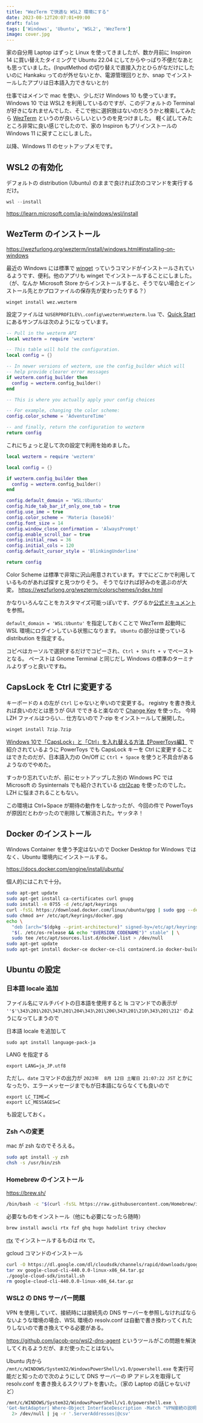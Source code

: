 ```yaml
---
title: "WezTerm で快適な WSL2 環境にする"
date: 2023-08-12T20:07:01+09:00
draft: false
tags: ['Windows', 'Ubuntu', 'WSL2', 'WezTerm']
image: cover.jpg
---
```


家の自分用 Laptop はずっと Linux を使ってきましたが、数か月前に Inspiron 14 に買い替えたタイミングで Ubuntu 22.04 にしてからやっぱり不便だなあとも思っていました。(InputMethod の切り替えで直接入力とひらがなだけにしたいのに Hankaku ってのが外せないとか、電源管理回りとか、snap でインストールしたアプリは日本語入力できないとか)

仕事ではメインで mac を使い、少しだけ Windows 10 も使っています。
Windows 10 では WSL2 を利用しているのですが、このデフォルトの Terminal が好きになれませんでした、そこで他に選択肢はないのだろうかと検索してみたら [WezTerm](https://wezfurlong.org/wezterm/) というのが良いらしいというのを見つけました。
軽く試してみたところ非常に良い感じでしたので、家の Inspiron もプリインストールの Windows 11 に戻すことにしました。

以降、Windows 11 のセットアップメモです。

## WSL2 の有効化

デフォルトの distribution (Ubuntu) のままで良ければ次のコマンドを実行するだけ。

```powershell
wsl --install
```

https://learn.microsoft.com/ja-jp/windows/wsl/install

## WezTerm のインストール

https://wezfurlong.org/wezterm/install/windows.html#installing-on-windows

最近の Windows には標準で [winget](https://learn.microsoft.com/ja-jp/windows/package-manager/winget/) っていうコマンドがインストールされているようです、便利。他のアプリも winget でインストールすることにしました。（が、なんか Microsoft Store からインストールすると、そうでない場合とインストール先とかプロファイルの保存先が変わったりする？）

```powershellmd
winget install wez.wezterm
```

設定ファイルは `%USERPROFILE%\.config\wezterm\wezterm.lua` で、[Quick Start](https://wezfurlong.org/wezterm/config/files.html) にあるサンプルは次のようになっています。

```lua
-- Pull in the wezterm API
local wezterm = require 'wezterm'

-- This table will hold the configuration.
local config = {}

-- In newer versions of wezterm, use the config_builder which will
-- help provide clearer error messages
if wezterm.config_builder then
  config = wezterm.config_builder()
end

-- This is where you actually apply your config choices

-- For example, changing the color scheme:
config.color_scheme = 'AdventureTime'

-- and finally, return the configuration to wezterm
return config
```

これにちょっと足して次の設定で利用を始めました。

```lua
local wezterm = require 'wezterm'

local config = {}

if wezterm.config_builder then
  config = wezterm.config_builder()
end

config.default_domain = 'WSL:Ubuntu'
config.hide_tab_bar_if_only_one_tab = true
config.use_ime = true
config.color_scheme = 'Materia (base16)'
config.font_size = 14
config.window_close_confirmation = 'AlwaysPrompt'
config.enable_scroll_bar = true
config.initial_rows = 36
config.initial_cols = 120
config.default_cursor_style = 'BlinkingUnderline'

return config
```

Color Scheme は標準で非常に沢山用意されています。すでにどこかで利用しているものがあれば探すと見つかりそう。
そうでなければ好みのを選ぶのが大変。
https://wezfurlong.org/wezterm/colorschemes/index.html

かなりいろんなことをカスタマイズ可能っぽいです、ググるか[公式ドキュメント](https://wezfurlong.org/wezterm/config/files.html)を参照。

`default_domain = 'WSL:Ubuntu'` を指定しておくことで WezTerm 起動時に WSL 環境にログインしている状態になります。
`Ubuntu` の部分は使っている distribution を指定する。

コピペはカーソルで選択するだけでコピーされ、`Ctrl + Shift + v` でペーストとなる。
ペーストは Gnome Terminal と同じだし Windows の標準のターミナルよりずっと良いですね。

## CapsLock を Ctrl に変更する

キーボードの `A` の左が `Ctrl` じゃないと辛いので変更する。
registry を書き換えれば良いのだとは思うが GUI でできると楽なので [Change Key](https://forest.watch.impress.co.jp/library/software/changekey/) を使った。
今時 LZH ファイルはつらい... 仕方ないので 7-zip をインストールして展開した。

```powershell
winget install 7zip.7zip
```
[Windows 10で「CapsLock」と「Ctrl」を入れ替える方法【PowerToys編】](https://news.mynavi.jp/techplus/article/20210609-1900755/) で紹介されているように PowerToys でも CapsLock キーを Ctrl に変更することはできたのだが、日本語入力の On/Off に `Ctrl + Space` を使うと不具合があるようなのでやめた。

すっかり忘れていたが、前にセットアップした別の Windows PC では Microsoft の Sysinternals でも紹介されている [ctrl2cap](https://learn.microsoft.com/ja-jp/sysinternals/downloads/ctrl2cap) を使ったのでした。
LZH に悩まされることもない。

この環境は Ctrl+Space が期待の動作をしなかったが、今回の件で PowerToys が原因だとわかったので削除して解消された。ヤッタネ！


## Docker のインストール

Windows Container を使う予定はないので Docker Desktop for Windows ではなく、Ubuntu 環境内にインストールする。

https://docs.docker.com/engine/install/ubuntu/

個人的にはこれで十分。

```bash
sudo apt-get update
sudo apt-get install ca-certificates curl gnupg
sudo install -m 0755 -d /etc/apt/keyrings
curl -fsSL https://download.docker.com/linux/ubuntu/gpg | sudo gpg --dearmor -o /etc/apt/keyrings/docker.gpg
sudo chmod a+r /etc/apt/keyrings/docker.gpg
echo \
  "deb [arch="$(dpkg --print-architecture)" signed-by=/etc/apt/keyrings/docker.gpg] https://download.docker.com/linux/ubuntu \
  "$(. /etc/os-release && echo "$VERSION_CODENAME")" stable" | \
  sudo tee /etc/apt/sources.list.d/docker.list > /dev/null
sudo apt-get update
sudo apt-get install docker-ce docker-ce-cli containerd.io docker-buildx-plugin docker-compose-plugin
```

## Ubuntu の設定

### 日本語 locale 追加

ファイル名にマルチバイトの日本語を使用すると ls コマンドでの表示が
`''$'\343\201\202\343\201\204\343\201\206\343\201\210\343\201\212'` のようになってしまうので

日本語 locale を追加して

```
sudo apt install language-pack-ja
```

LANG を指定する

```
export LANG=ja_JP.utf8
```

ただし、`date` コマンドの出力が `2023年  8月 12日 土曜日 21:07:22 JST` とかになったり、エラーメッセージまでもが日本語にならなくても良いので

```
export LC_TIME=C
export LC_MESSAGES=C
```

も設定しておく。

### Zsh への変更

mac が zsh なのでそろえる。

```bash
sudo apt install -y zsh
chsh -s /usr/bin/zsh
```


### Homebrew のインストール

https://brew.sh/

```bash
/bin/bash -c "$(curl -fsSL https://raw.githubusercontent.com/Homebrew/install/HEAD/install.sh)"
```
必要なものをインストール（他にも必要になったら随時）

```bash
brew install awscli rtx fzf ghq hugo hadolint trivy checkov
```

[rtx](https://github.com/jdxcode/rtx) でインストールするものは rtx で。

gcloud コマンドのインストール

```bash
curl -O https://dl.google.com/dl/cloudsdk/channels/rapid/downloads/google-cloud-cli-440.0.0-linux-x86_64.tar.gz
tar xv google-cloud-cli-440.0.0-linux-x86_64.tar.gz
./google-cloud-sdk/install.sh
rm google-cloud-cli-440.0.0-linux-x86_64.tar.gz
```

### WSL2 の DNS サーバー問題

VPN を使用していて、接続時には接続先の DNS サーバーを参照しなければならないような環境の場合、WSL 環境の resolv.conf は自動で書き換わってくれたりしないので書き換えてやる必要がある。

https://github.com/jacob-pro/wsl2-dns-agent というツールがこの問題を解決してくれるようだが、まだ使ったことはない。

Ubuntu 内から `/mnt/c/WINDOWS/System32/WindowsPowerShell/v1.0/powershell.exe` を実行可能だと知ったので次のようにして DNS サーバーの IP アドレスを取得して resolv.conf を書き換えるスクリプトを書いた。（家の Laptop の話じゃないけど）

```bash
/mnt/c/WINDOWS/System32/WindowsPowerShell/v1.0/powershell.exe \
'Get-NetAdapter| Where-Object InterfaceDescription -Match "VPN接続の説明にマッチする文字列" | Get-DnsClientServerAddress | Where-Object AddressFamily -eq 2 | ConvertTo-Json' \
  2> /dev/null | jq -r '.ServerAddresses|@csv'
```
